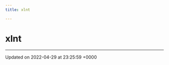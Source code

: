 ```yaml
---
title: xlnt

---
```


# xlnt








-------------------------------

Updated on 2022-04-29 at 23:25:59 +0000